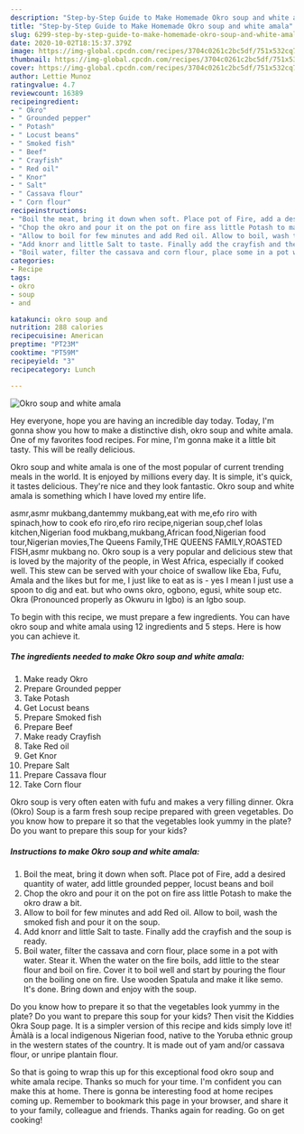 ```yaml
---
description: "Step-by-Step Guide to Make Homemade Okro soup and white amala"
title: "Step-by-Step Guide to Make Homemade Okro soup and white amala"
slug: 6299-step-by-step-guide-to-make-homemade-okro-soup-and-white-amala
date: 2020-10-02T18:15:37.379Z
image: https://img-global.cpcdn.com/recipes/3704c0261c2bc5df/751x532cq70/okro-soup-and-white-amala-recipe-main-photo.jpg
thumbnail: https://img-global.cpcdn.com/recipes/3704c0261c2bc5df/751x532cq70/okro-soup-and-white-amala-recipe-main-photo.jpg
cover: https://img-global.cpcdn.com/recipes/3704c0261c2bc5df/751x532cq70/okro-soup-and-white-amala-recipe-main-photo.jpg
author: Lettie Munoz
ratingvalue: 4.7
reviewcount: 16389
recipeingredient:
- " Okro"
- " Grounded pepper"
- " Potash"
- " Locust beans"
- " Smoked fish"
- " Beef"
- " Crayfish"
- " Red oil"
- " Knor"
- " Salt"
- " Cassava flour"
- " Corn flour"
recipeinstructions:
- "Boil the meat, bring it down when soft. Place pot of Fire, add a desired quantity of water, add little grounded pepper, locust beans and boil"
- "Chop the okro and pour it on the pot on fire ass little Potash to make the okro draw a bit."
- "Allow to boil for few minutes and add Red oil. Allow to boil, wash the smoked fish and pour it on the soup."
- "Add knorr and little Salt to taste. Finally add the crayfish and the soup is ready."
- "Boil water, filter the cassava and corn flour, place some in a pot with water. Stear it. When the water on the fire boils, add little to the stear flour and boil on fire. Cover it to boil well and start by pouring the flour on the boiling one on fire. Use wooden Spatula and make it like semo. It&#39;s done. Bring down and enjoy with the soup."
categories:
- Recipe
tags:
- okro
- soup
- and

katakunci: okro soup and 
nutrition: 288 calories
recipecuisine: American
preptime: "PT23M"
cooktime: "PT59M"
recipeyield: "3"
recipecategory: Lunch

---
```



![Okro soup and white amala](https://img-global.cpcdn.com/recipes/3704c0261c2bc5df/751x532cq70/okro-soup-and-white-amala-recipe-main-photo.jpg)

Hey everyone, hope you are having an incredible day today. Today, I'm gonna show you how to make a distinctive dish, okro soup and white amala. One of my favorites food recipes. For mine, I'm gonna make it a little bit tasty. This will be really delicious.

Okro soup and white amala is one of the most popular of current trending meals in the world. It is enjoyed by millions every day. It is simple, it's quick, it tastes delicious. They're nice and they look fantastic. Okro soup and white amala is something which I have loved my entire life.

asmr,asmr mukbang,dantemmy mukbang,eat with me,efo riro with spinach,how to cook efo riro,efo riro recipe,nigerian soup,chef lolas kitchen,Nigerian food mukbang,mukbang,African food,Nigerian food tour,Nigerian movies,The Queens Family,THE QUEENS FAMILY,ROASTED FISH,asmr mukbang no. Okro soup is a very popular and delicious stew that is loved by the majority of the people, in West Africa, especially if cooked well. This stew can be served with your choice of swallow like Eba, Fufu, Amala and the likes but for me, I just like to eat as is - yes I mean I just use a spoon to dig and eat. but who owns okro, ogbono, egusi, white soup etc. Okra (Pronounced properly as Okwuru in Igbo) is an Igbo soup.


To begin with this recipe, we must prepare a few ingredients. You can have okro soup and white amala using 12 ingredients and 5 steps. Here is how you can achieve it.

<!--inarticleads1-->

##### The ingredients needed to make Okro soup and white amala:

1. Make ready  Okro
1. Prepare  Grounded pepper
1. Take  Potash
1. Get  Locust beans
1. Prepare  Smoked fish
1. Prepare  Beef
1. Make ready  Crayfish
1. Take  Red oil
1. Get  Knor
1. Prepare  Salt
1. Prepare  Cassava flour
1. Take  Corn flour


Okro soup is very often eaten with fufu and makes a very filling dinner. Okra (Okro) Soup is a farm fresh soup recipe prepared with green vegetables. Do you know how to prepare it so that the vegetables look yummy in the plate? Do you want to prepare this soup for your kids? 

<!--inarticleads2-->

##### Instructions to make Okro soup and white amala:

1. Boil the meat, bring it down when soft. Place pot of Fire, add a desired quantity of water, add little grounded pepper, locust beans and boil
1. Chop the okro and pour it on the pot on fire ass little Potash to make the okro draw a bit.
1. Allow to boil for few minutes and add Red oil. Allow to boil, wash the smoked fish and pour it on the soup.
1. Add knorr and little Salt to taste. Finally add the crayfish and the soup is ready.
1. Boil water, filter the cassava and corn flour, place some in a pot with water. Stear it. When the water on the fire boils, add little to the stear flour and boil on fire. Cover it to boil well and start by pouring the flour on the boiling one on fire. Use wooden Spatula and make it like semo. It&#39;s done. Bring down and enjoy with the soup.


Do you know how to prepare it so that the vegetables look yummy in the plate? Do you want to prepare this soup for your kids? Then visit the Kiddies Okra Soup page. It is a simpler version of this recipe and kids simply love it! Àmàlà is a local indigenous Nigerian food, native to the Yoruba ethnic group in the western states of the country. It is made out of yam and/or cassava flour, or unripe plantain flour. 

So that is going to wrap this up for this exceptional food okro soup and white amala recipe. Thanks so much for your time. I'm confident you can make this at home. There is gonna be interesting food at home recipes coming up. Remember to bookmark this page in your browser, and share it to your family, colleague and friends. Thanks again for reading. Go on get cooking!
